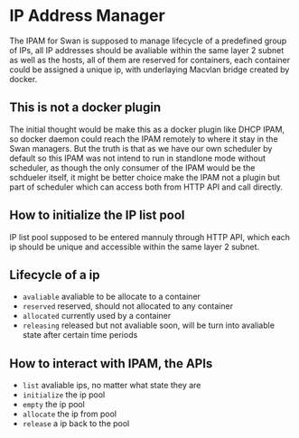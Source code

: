 # IP Address Manager
The IPAM  for Swan is supposed to manage lifecycle of a predefined group
of IPs, all IP addresses should be avaliable within the same layer 2
subnet as well as the hosts, all of them are reserved for containers,
each container could be assigned a unique ip, with underlaying Macvlan
bridge created by docker.

## This is not a docker plugin
The initial thought would be make this as a docker plugin like DHCP
IPAM, so docker daemon could reach the IPAM remotely to where it stay in the Swan
managers. But the truth is that as we have our own scheduler by default so this
IPAM was not intend to run in standlone mode without scheduler, as though the only consumer of
the IPAM would be the schdueler itself, it might be better choice make
the IPAM not a plugin but part of scheduler which can access both from
HTTP API and call directly.

## How to initialize the IP list pool
IP list pool supposed to be entered mannuly through HTTP API, which
each ip should be unique and accessible within the same layer 2 subnet.

## Lifecycle of a ip

  * `avaliable` avaliable to be allocate to a container
  * `reserved` reserved, should not allocated to any container
  * `allocated` currently used by a container
  * `releasing` released but not avaliable soon, will be turn into
    avaliable state after certain time periods

## How to interact with IPAM, the APIs

  * `list` avaliable ips, no matter what state they are
  * `initialize` the ip pool
  * `empty` the ip pool
  * `allocate` the ip from pool
  * `release` a ip back to the pool


